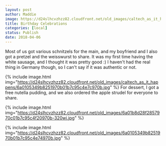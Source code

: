 ```yaml
---
layout: post
author: Maddie
image: https://d24slhcvzhzz82.cloudfront.net/old_images/caltech_as_it_happens/6a0105349b8251970b01b7c95c4e85970b.jpg
title: Birthday Celebrations
categories: [local]
status: Publish
date: 2018-04-06
---
```



Most of us got various schnitzels for the main, and my boyfriend and I also got a pretzel and the weisswurst to share. It was my first time having the white sausage, and I thought it was pretty good :) I haven't had the real thing in Germany though, so I can't say if it was authentic or not.


{% include image.html img="https://d24slhcvzhzz82.cloudfront.net/old_images/caltech_as_it_happens/6a0105349b8251970b01b7c95c4e7c970b.jpg" %}
For dessert, I got a free nutella pudding, and we also ordered the apple strudel for everyone to share.


{% include image.html img="https://d24slhcvzhzz82.cloudfront.net/old_images/6a01b8d28f2857970c01b7c95c4f20970b-320wi.jpg" %}

{% include image.html img="https://d24slhcvzhzz82.cloudfront.net/old_images/6a0105349b8251970b01b7c95c4e74970b.jpg" %}

